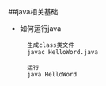 ##java相关基础

- 如何运行java
    
        生成class类文件
        javac HelloWord.java
        
        运行
        java HelloWord
